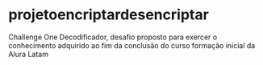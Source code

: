 # projetoencriptardesencriptar
Challenge One Decodificador,  desafio proposto para exercer  o conhecimento adquirido ao fim da conclusão do curso formação inicial da Alura Latam
